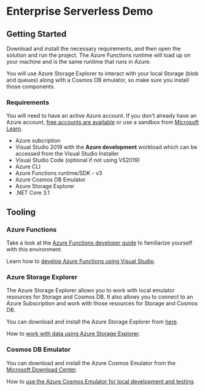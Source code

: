 # Enterprise Serverless Demo

## Getting Started

Download and install the necessary requirements, and then open the solution and run the project. The Azure Functions runtime will load up on your machine and is the same runtime that runs in Azure.

You will use Azure Storage Explorer to interact with your local Storage (blob and queues) along with a Cosmos DB emulator, so make sure you install those components.

### Requirements

You will need to have an active Azure account. If you don't already have an Azure account, [free accounts are available](https://azure.microsoft.com/free/) or use a sandbox from [Microsoft Learn](https://docs.microsoft.com/en-us/learn/).

- Azure subcription
- Visual Studio 2019 with the **Azure development** workload which can be accessed from the Visual Studio Installer
- Visual Studio Code (optional if not using VS2019)
- Azure CLI
- Azure Functions runtime/SDK - v3
- Azure Cosmos DB Emulator
- Azure Storage Explorer
- .NET Core 3.1

## Tooling

### Azure Functions

Take a look at the [Azure Functions developer guide](https://docs.microsoft.com/en-us/azure/azure-functions/functions-reference) to familiarize yourself with this environment.

Learn how to [develop Azure Functions using Visual Studio](https://docs.microsoft.com/en-us/azure/azure-functions/functions-develop-vs).

### Azure Storage Explorer

The Azure Storage Explorer allows you to work with local emulator resources for Storage and Cosmos DB. It also allows you to connect to an Azure Subscription and work with those resources for Storage and Cosmos DB.

You can download and install the Azure Storage Explorer from [here](https://azure.microsoft.com/features/storage-explorer/).

How to [work with data using Azure Storage Explorer](https://docs.microsoft.com/en-us/azure/cosmos-db/storage-explorer).

### Cosmos DB Emulator

You can download and install the Azure Cosmos Emulator from the [Microsoft Download Center](https://aka.ms/cosmosdb-emulator).

How to [use the Azure Cosmos Emulator for local development and testing](https://docs.microsoft.com/en-us/azure/cosmos-db/local-emulator).
